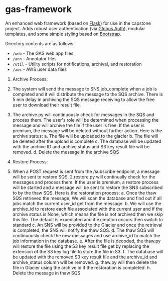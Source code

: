 # gas-framework
An enhanced web framework (based on [Flask](http://flask.pocoo.org/)) for use in the capstone project. Adds robust user authentication (via [Globus Auth](https://docs.globus.org/api/auth)), modular templates, and some simple styling based on [Bootstrap](http://getbootstrap.com/).

Directory contents are as follows:
* `/web` - The GAS web app files
* `/ann` - Annotator files
* `/util` - Utility scripts for notifications, archival, and restoration
* `/aws` - AWS user data files

1. Archive Process: 
  1. The system will send the message to SNS job_complete when a job is completed and it will distribute the message to the SQS archive. There is 5 min delay in archiving the SQS message receiving to allow the free user to download 
     their result file. 
  2. The archive.py will continuously check 
  for messages in the SQS and process them. The user's role will be determined when processing the message and will archive the file if the user is 
  free. If the user is premium, the message will be deleted without further action.
  Here is the archive status: 
  a. The file will be uploaded to the glacier 
  b. The file will be deleted after the upload is complete 
  c. The database will be updated with the archive ID and archive status and S3 key result file will be removed. 
  d. Delete the message in the archive SQS 
  
 2. Restore Process: 
  1. When a POST request is sent from the /subscribe endpoint, a message will be sent to restore SQS. 
  2.restore.py will continually check for the messages and process them. If the user is premium, a restore process will be started and a message will be sent to restore the SNS subscribed to by the thaw SQS. 
  Here is the restoration process: 
  a. Once the thaw SQS retrieved the message, We will scan the database and find out if all jobs match the current user_id get from the message. 
  b. We will use the archive_id to restore each file associated with the current user and if the archive status is None, which means the file is not archived then we skip this file. The default is expediated and if exception occurs then switch to standard 
  c. An SNS will be provided to the Glacier and once the retrieval is completed, the SNS will notify the thaw SQS. 
  d. The thaw SQS will continuously check the new messages and use archive_id to match the job information in the database. 
  e. After the file is decoded, the thaw.py will restore the file using the S3 key result file get by replacing the extension of the S3 key log file to store the file in S3. 
  f. The database will be updated with the removed S3 key result file and the archive_id and archive_status column will be removed. 
  g. thaw.py will then delete the file in Glacier using the archive id if the restoration is completed. 
  h. Delete the message in thaw SQS
